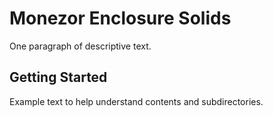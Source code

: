 # Monezor Enclosure Solids

One paragraph of descriptive text.

## Getting Started

Example text to help understand contents and subdirectories.
